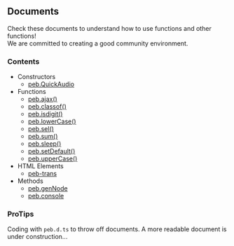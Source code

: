 ## Documents
Check these documents to understand how to use functions and other functions!  
We are committed to creating a good community environment.
### Contents
- Constructors  
  * [peb.QuickAudio](./detail/cons-quickaudio.md)
- Functions  
  * [peb.ajax()](./detail/func-ajax.md)
  * [peb.classof()](./detail/func-classof.md)
  * [peb.isdigit()](./detail/func-isdigit.md)
  * [peb.lowerCase()](./detail/func-lowercase.md)
  * [peb.sel()](./detail/func-sel.md)
  * [peb.sum()](./detail/func-sum.md)
  * [peb.sleep()](./detail/func-sleep.md)
  * [peb.setDefault()](./detail/func-setdefault.md)
  * [peb.upperCase()](./detail/func-uppercase.md)
- HTML Elements  
  * [peb-trans](./detail/html-peb-trans.md)
- Methods
  * [peb.genNode](./detail/meth-gennode.md)
  * [peb.console](./detail/meth-log.md)
### ProTips
Coding with `peb.d.ts` to throw off documents. A more readable document is under construction...
